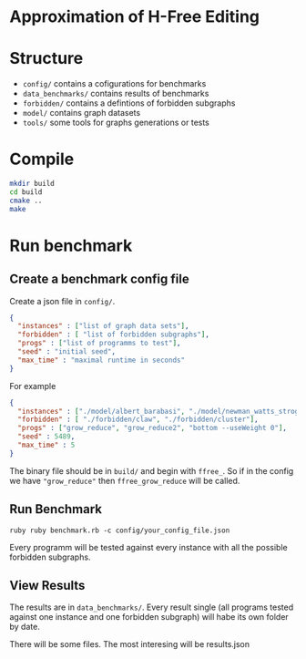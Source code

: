 # Approximation of H-Free Editing

# Structure

 + `config/` contains a cofigurations for benchmarks
 + `data_benchmarks/` contains results of benchmarks
 + `forbidden/` contains a defintions of forbidden subgraphs
 + `model/` contains graph datasets
 + `tools/` some tools for graphs generations or tests

# Compile
```sh
mkdir build
cd build
cmake ..
make
```
# Run benchmark

## Create a benchmark config file
Create a json file in `config/`.

```json
{
  "instances" : ["list of graph data sets"],
  "forbidden" : [ "list of forbidden subgraphs"],
  "progs" : ["list of programms to test"],
  "seed" : "initial seed",
  "max_time" : "maximal runtime in seconds"
}
```

For example
```json
{
  "instances" : ["./model/albert_barabasi", "./model/newman_watts_strogatz",],
  "forbidden" : [ "./forbidden/claw", "./forbidden/cluster"],
  "progs" : ["grow_reduce", "grow_reduce2", "bottom --useWeight 0"],
  "seed" : 5489,
  "max_time" : 5
}
```

The binary file should be in `build/` and begin with `ffree_`. So if in the config we have `"grow_reduce"` then `ffree_grow_reduce` will be called.

## Run Benchmark
`ruby ruby benchmark.rb -c config/your_config_file.json`

Every programm will be tested against every instance with all the possible forbidden subgraphs.

## View Results 
The results are in `data_benchmarks/`.
Every result single (all programs tested against one instance and one forbidden subgraph) will habe its own folder by date.

There will be some files. The most interesing will be results.json